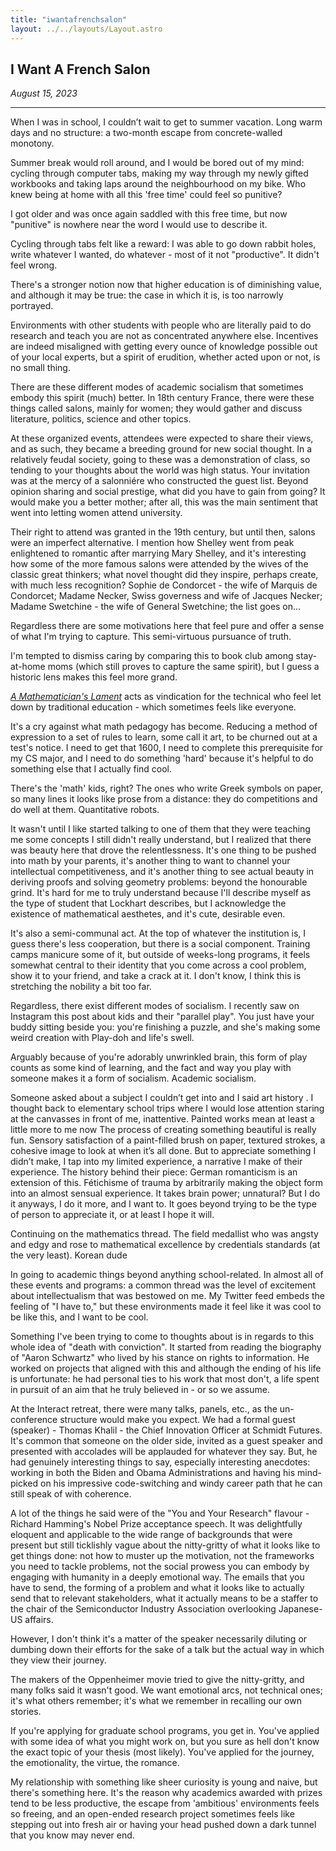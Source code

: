 ```yaml
---
title: "iwantafrenchsalon"
layout: ../../layouts/Layout.astro
---
```


<h2> I Want A French Salon </h2>
<p><i>August 15, 2023</i></p>

---


When I was in school, I couldn’t wait to get to summer vacation. Long warm days and no structure: a two-month escape from concrete-walled monotony.

Summer break would roll around, and I would be bored out of my mind: cycling through computer tabs, making my way through my newly gifted workbooks and taking laps around the neighbourhood on my bike. Who knew being at home with all this 'free time' could feel so punitive?

I got older and was once again saddled with this free time, but now "punitive" is nowhere near the word I would use to describe it.

Cycling through tabs felt like a reward: I was able to go down rabbit holes, write whatever I wanted, do whatever - most of it not "productive". It didn't feel wrong.

There's a stronger notion now that higher education is of diminishing value, and although it may be true: the case in which it is, is too narrowly portrayed.

Environments with other students with people who are literally paid to do research and teach you are not as concentrated anywhere else. Incentives are indeed misaligned with getting every ounce of knowledge possible out of your local experts, but a spirit of erudition, whether acted upon or not, is no small thing.

There are these different modes of academic socialism that sometimes embody this spirit (much) better. In 18th century France, there were these things called salons, mainly for women; they would gather and discuss literature, politics, science and other topics. 

At these organized events, attendees were expected to share their views, and as such, they became a breeding ground for new social thought. In a relatively feudal society, going to these was a demonstration of class, so tending to your thoughts about the world was high status. Your invitation was at the mercy of a salonniére who constructed the guest list. Beyond opinion sharing and social prestige, what did you have to gain from going? It would make you a better mother; after all, this was the main sentiment that went into letting women attend university.

Their right to attend was granted in the 19th century, but until then, salons were an imperfect alternative. I mention how Shelley went from peak enlightened to romantic after marrying Mary Shelley, and it's interesting how some of the more famous salons were attended by the wives of the classic great thinkers; what novel thought did they inspire, perhaps create, with much less recognition? Sophie de Condorcet - the wife of Marquis de Condorcet; Madame Necker, Swiss governess and wife of Jacques Necker; Madame Swetchine - the wife of General Swetchine; the list goes on...

Regardless there are some motivations here that feel pure and offer a sense of what I'm trying to capture. This semi-virtuous pursuance of truth.

I'm tempted to dismiss caring by comparing this to book club among stay-at-home moms (which still proves to capture the same spirit), but I guess a historic lens makes this feel more grand.

[*A Mathematician's Lament*](https://www.maa.org/external_archive/devlin/LockhartsLament.pdf) acts as vindication for the technical who feel let down by traditional education - which sometimes feels like everyone.

It's a cry against what math pedagogy has become. Reducing a method of expression to a set of rules to learn, some call it art, to be churned out at a test's notice. I need to get that 1600, I need to complete this prerequisite for my CS major, and I need to do something 'hard' because it's helpful to do something else that I actually find cool.

There's the 'math' kids, right? The ones who write Greek symbols on paper, so many lines it looks like prose from a distance: they do competitions and do well at them. Quantitative robots.

It wasn't until I like started talking to one of them that they were teaching me some concepts I still didn't really understand, but I realized that there was beauty here that drove the relentlessness. It's one thing to be pushed into math by your parents, it's another thing to want to channel your intellectual competitiveness, and it's another thing to see actual beauty in deriving proofs and solving geometry problems: beyond the honourable grind. It's hard for me to truly understand because I'll describe myself as the type of student that Lockhart describes, but I acknowledge the existence of mathematical aesthetes, and it's cute, desirable even.

It's also a semi-communal act. At the top of whatever the institution is, I guess there's less cooperation, but there is a social component. Training camps manicure some of it, but outside of weeks-long programs, it feels somewhat central to their identity that you come across a cool problem, show it to your friend, and take a crack at it. I don't know, I think this is stretching the nobility a bit too far.

Regardless, there exist different modes of socialism. I recently saw on Instagram this post about kids and their "parallel play". You just have your buddy sitting beside you: you're finishing a puzzle, and she's making some weird creation with Play-doh and life's swell.

Arguably because of you're adorably unwrinkled brain, this form of play counts as some kind of learning, and the fact and way you play with someone makes it a form of socialism. Academic socialism.

Someone asked about a subject I couldn’t get into and I said art history . I thought back to elementary school trips where I would lose attention staring at the canvasses in front of me, inattentive. Painted works mean at least a little more to me now The process of creating something beautiful is really fun. Sensory satisfaction of a paint-filled brush on paper, textured strokes, a cohesive image to look at when it’s all done. But to appreciate something I didn’t make, I tap into my limited experience, a narrative I make of their experience. The history behind their piece: German romanticism is an extension of this. Fétichisme of trauma by arbitrarily making the object form into an almost sensual experience. It takes brain power; unnatural? But I do it anyways, I do it more, and I want to. It goes beyond trying to be the type of person to appreciate it, or at least I hope it will.

Continuing on the mathematics thread. The field medallist who was angsty and edgy and rose to mathematical excellence by credentials standards (at the very least). Korean dude

In going to academic things beyond anything school-related. In almost all of these events and programs: a common thread was the level of excitement about intellectualism that was bestowed on me. My Twitter feed embeds the feeling of "I have to," but these environments made it feel like it was cool to be like this, and I want to be cool.

Something I've been trying to come to thoughts about is in regards to this whole idea of "death with conviction". It started from reading the biography of "Aaron Schwartz" who lived by his stance on rights to information. He worked on projects that aligned with this and although the ending of his life is unfortunate: he had personal ties to his work that most don't, a life spent in pursuit of an aim that he truly believed in - or so we assume.

At the Interact retreat, there were many talks, panels, etc., as the un-conference structure would make you expect. We had a formal guest (speaker) - Thomas Khalil - the Chief Innovation Officer at Schmidt Futures. It's common that someone on the older side, invited as a guest speaker and presented with accolades will be applauded for whatever they say. But, he had genuinely interesting things to say, especially interesting anecdotes: working in both the Biden and Obama Administrations and having his mind-picked on his impressive code-switching and windy career path that he can still speak of with coherence.

A lot of the things he said were of the "You and Your Research" flavour - Richard Hamming's Nobel Prize acceptance speech. It was delightfully eloquent and applicable to the wide range of backgrounds that were present but still ticklishly vague about the nitty-gritty of what it looks like to get things done: not how to muster up the motivation, not the frameworks you need to tackle problems, not the social prowess you can embody by engaging with humanity in a deeply emotional way. The emails that you have to send, the forming of a problem and what it looks like to actually send that to relevant stakeholders, what it actually means to be a staffer to the chair of the Semiconductor Industry Association overlooking Japanese-US affairs.

However, I don't think it's a matter of the speaker necessarily diluting or dumbing down their efforts for the sake of a talk but the actual way in which they view their journey.

The makers of the Oppenheimer movie tried to give the nitty-gritty, and many folks said it wasn't good. We want emotional arcs, not technical ones; it's what others remember; it's what we remember in recalling our own stories.

If you're applying for graduate school programs, you get in. You've applied with some idea of what you might work on, but you sure as hell don't know the exact topic of your thesis (most likely). You've applied for the journey, the emotionality, the virtue, the romance.

My relationship with something like sheer curiosity is young and naive, but there's something here. It's the reason why academics awarded with prizes tend to be less productive, the escape from 'ambitious' environments feels so freeing, and an open-ended research project sometimes feels like stepping out into fresh air or having your head pushed down a dark tunnel that you know may never end.



